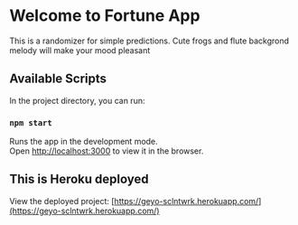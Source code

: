 # Welcome to Fortune App

This is a randomizer for simple predictions. Cute frogs and flute backgrond melody will make your mood pleasant

## Available Scripts

In the project directory, you can run:

### `npm start`

Runs the app in the development mode.\
Open [http://localhost:3000](http://localhost:3000) to view it in the browser.

## This is Heroku deployed

View the deployed project: [https://geyo-sclntwrk.herokuapp.com/](https://geyo-sclntwrk.herokuapp.com/)
